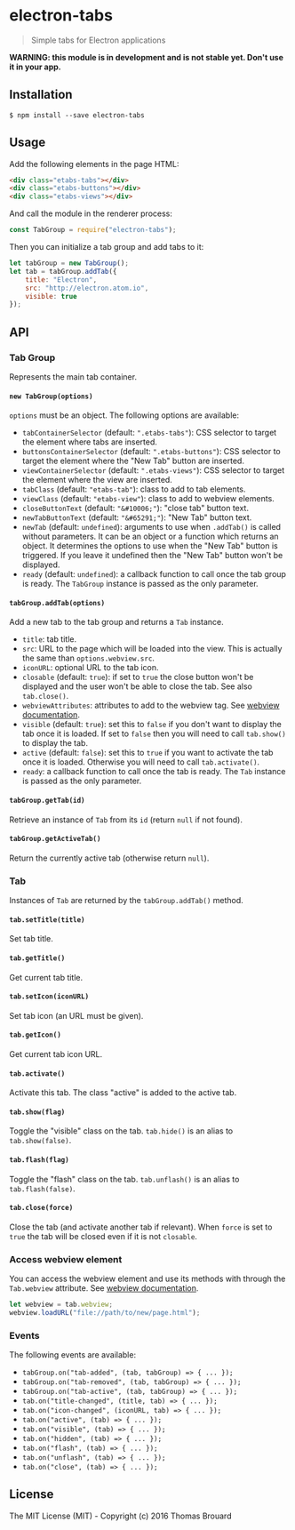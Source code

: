 # electron-tabs

> Simple tabs for Electron applications

**WARNING: this module is in development and is not stable yet. Don't use it in your app.**

## Installation

```
$ npm install --save electron-tabs
```

## Usage

Add the following elements in the page HTML:

```html
<div class="etabs-tabs"></div>
<div class="etabs-buttons"></div>
<div class="etabs-views"></div>
```

And call the module in the renderer process:

```javascript
const TabGroup = require("electron-tabs");
```

Then you can initialize a tab group and add tabs to it:

```javascript
let tabGroup = new TabGroup();
let tab = tabGroup.addTab({
    title: "Electron",
    src: "http://electron.atom.io",
    visible: true
});
```

## API

### Tab Group

Represents the main tab container.

#### `new TabGroup(options)`

`options` must be an object. The following options are available:

* `tabContainerSelector` (default: `".etabs-tabs"`): CSS selector to target the element where tabs are inserted.
* `buttonsContainerSelector` (default: `".etabs-buttons"`): CSS selector to target the element where the "New Tab" button are inserted.
* `viewContainerSelector` (default: `".etabs-views"`): CSS selector to target the element where the view are inserted.
* `tabClass` (default: `"etabs-tab"`): class to add to tab elements.
* `viewClass` (default: `"etabs-view"`): class to add to webview elements.
* `closeButtonText` (default: `"&#10006;"`): "close tab" button text.
* `newTabButtonText` (default: `"&#65291;"`): "New Tab" button text.
* `newTab` (default: `undefined`): arguments to use when `.addTab()` is called without parameters. It can be an object or a function which returns an object. It determines the options to use when the "New Tab" button is triggered. If you leave it undefined then the "New Tab" button won't be displayed.
* `ready` (default: `undefined`): a callback function to call once the tab group is ready. The `TabGroup` instance is passed as the only parameter.

#### `tabGroup.addTab(options)`

Add a new tab to the tab group and returns a `Tab` instance.

* `title`: tab title.
* `src`: URL to the page which will be loaded into the view. This is actually the same than `options.webview.src`.
* `iconURL`: optional URL to the tab icon.
* `closable` (default: `true`): if set to `true` the close button won't be displayed and the user won't be able to close the tab. See also `tab.close()`.
* `webviewAttributes`: attributes to add to the webview tag. See [webview documentation](http://electron.atom.io/docs/api/web-view-tag/#tag-attributes).
* `visible` (default: `true`): set this to `false` if you don't want to display the tab once it is loaded. If set to `false` then you will need to call `tab.show()` to display the tab.
* `active` (default: `false`): set this to `true` if you want to activate the tab once it is loaded. Otherwise you will need to call `tab.activate()`.
* `ready`: a callback function to call once the tab is ready. The `Tab` instance is passed as the only parameter.

#### `tabGroup.getTab(id)`

Retrieve an instance of `Tab` from its `id` (return `null` if not found).

#### `tabGroup.getActiveTab()`

Return the currently active tab (otherwise return `null`).

### Tab

Instances of `Tab` are returned by the `tabGroup.addTab()` method.

#### `tab.setTitle(title)`

Set tab title.

#### `tab.getTitle()`

Get current tab title.

#### `tab.setIcon(iconURL)`

Set tab icon (an URL must be given).

#### `tab.getIcon()`

Get current tab icon URL.

#### `tab.activate()`

Activate this tab. The class "active" is added to the active tab.

#### `tab.show(flag)`

Toggle the "visible" class on the tab. `tab.hide()` is an alias to `tab.show(false)`.

#### `tab.flash(flag)`

Toggle the "flash" class on the tab. `tab.unflash()` is an alias to `tab.flash(false)`.

#### `tab.close(force)`

Close the tab (and activate another tab if relevant). When `force` is set to `true` the tab will be closed even if it is not `closable`.

### Access webview element

You can access the webview element and use its methods with through the `Tab.webview` attribute. See [webview documentation](http://electron.atom.io/docs/api/web-view-tag/#methods).

```javascript
let webview = tab.webview;
webview.loadURL("file://path/to/new/page.html");
```

### Events

The following events are available:

* `tabGroup.on("tab-added", (tab, tabGroup) => { ... });`
* `tabGroup.on("tab-removed", (tab, tabGroup) => { ... });`
* `tabGroup.on("tab-active", (tab, tabGroup) => { ... });`
* `tab.on("title-changed", (title, tab) => { ... });`
* `tab.on("icon-changed", (iconURL, tab) => { ... });`
* `tab.on("active", (tab) => { ... });`
* `tab.on("visible", (tab) => { ... });`
* `tab.on("hidden", (tab) => { ... });`
* `tab.on("flash", (tab) => { ... });`
* `tab.on("unflash", (tab) => { ... });`
* `tab.on("close", (tab) => { ... });`


## License

The MIT License (MIT) - Copyright (c) 2016 Thomas Brouard

